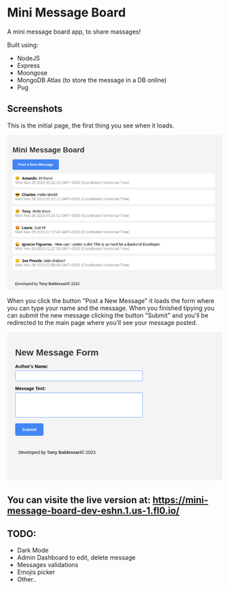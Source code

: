 # Mini Message Board

A mini message board app, to share massages!

Built using: 
* NodeJS
* Express
* Moongose
* MongoDB Atlas (to store the message in a DB online)
* Pug

## Screenshots

This is the initial page, the first thing you see when it loads.

![Message Board](/public/images/msg01.png)

When you click the button "Post a New Message" it loads the form where you can type your name and the message. 
When you finished tipying you can submit the new message clicking the button "Submit" and you'll be redirected
to the main page where you'll see your message posted.

![Submit a new Message](/public/images/msg02.png)

## You can visite the live version at: https://mini-message-board-dev-eshn.1.us-1.fl0.io/

## TODO:
* Dark Mode
* Admin Dashboard to edit, delete message
* Messages validations
* Emojis picker
* Other..
